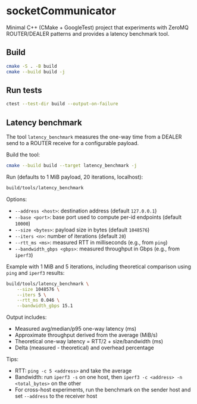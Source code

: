# socketCommunicator

Minimal C++ (CMake + GoogleTest) project that experiments with ZeroMQ ROUTER/DEALER patterns and provides a latency benchmark tool.

## Build

```bash
cmake -S . -B build
cmake --build build -j
```

## Run tests

```bash
ctest --test-dir build --output-on-failure
```

## Latency benchmark

The tool `latency_benchmark` measures the one-way time from a DEALER send to a ROUTER receive for a configurable payload.

Build the tool:

```bash
cmake --build build --target latency_benchmark -j
```

Run (defaults to 1 MiB payload, 20 iterations, localhost):

```bash
build/tools/latency_benchmark
```

Options:

- `--address <host>`: destination address (default `127.0.0.1`)
- `--base <port>`: base port used to compute per-id endpoints (default `10000`)
- `--size <bytes>`: payload size in bytes (default `1048576`)
- `--iters <n>`: number of iterations (default `20`)
- `--rtt_ms <ms>`: measured RTT in milliseconds (e.g., from `ping`)
- `--bandwidth_gbps <gbps>`: measured throughput in Gbps (e.g., from `iperf3`)

Example with 1 MiB and 5 iterations, including theoretical comparison using `ping` and `iperf3` results:

```bash
build/tools/latency_benchmark \
	--size 1048576 \
	--iters 5 \
	--rtt_ms 0.046 \
	--bandwidth_gbps 15.1
```

Output includes:

- Measured avg/median/p95 one-way latency (ms)
- Approximate throughput derived from the average (MiB/s)
- Theoretical one-way latency = RTT/2 + size/bandwidth (ms)
- Delta (measured - theoretical) and overhead percentage

Tips:

- RTT: `ping -c 5 <address>` and take the average
- Bandwidth: run `iperf3 -s` on one host, then `iperf3 -c <address> -n <total_bytes>` on the other
- For cross-host experiments, run the benchmark on the sender host and set `--address` to the receiver host